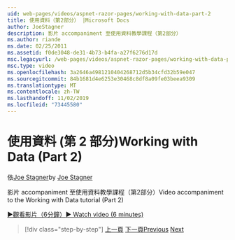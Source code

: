 ```yaml
---
uid: web-pages/videos/aspnet-razor-pages/working-with-data-part-2
title: 使用資料（第2部分） |Microsoft Docs
author: JoeStagner
description: 影片 accompaniment 至使用資料教學課程（第2部分）
ms.author: riande
ms.date: 02/25/2011
ms.assetid: f0de3048-de31-4b73-b4fa-a27f6276d17d
msc.legacyurl: /web-pages/videos/aspnet-razor-pages/working-with-data-part-2
msc.type: video
ms.openlocfilehash: 3a2646a4981210404268712d5b34cfd32b59e047
ms.sourcegitcommit: 84b1681d4e6253e30468c8df8a09fe03beea9309
ms.translationtype: MT
ms.contentlocale: zh-TW
ms.lasthandoff: 11/02/2019
ms.locfileid: "73445580"
---
```

# <a name="working-with-data-part-2"></a><span data-ttu-id="bc1fe-103">使用資料 (第 2 部分)</span><span class="sxs-lookup"><span data-stu-id="bc1fe-103">Working with Data (Part 2)</span></span>

<span data-ttu-id="bc1fe-104">依[Joe Stagner](https://github.com/JoeStagner)</span><span class="sxs-lookup"><span data-stu-id="bc1fe-104">by [Joe Stagner](https://github.com/JoeStagner)</span></span>

<span data-ttu-id="bc1fe-105">影片 accompaniment 至使用資料教學課程（第2部分）</span><span class="sxs-lookup"><span data-stu-id="bc1fe-105">Video accompaniment to the Working with Data tutorial (Part 2)</span></span>

<span data-ttu-id="bc1fe-106">[&#9654;觀看影片（6分鐘）](https://channel9.msdn.com/Blogs/ASP-NET-Site-Videos/working-with-data-(part-2))</span><span class="sxs-lookup"><span data-stu-id="bc1fe-106">[&#9654; Watch video (6 minutes)](https://channel9.msdn.com/Blogs/ASP-NET-Site-Videos/working-with-data-(part-2))</span></span>

> [!div class="step-by-step"]
> <span data-ttu-id="bc1fe-107">[上一頁](working-with-data-part-1.md)
> [下一頁](displaying-data-in-a-grid.md)</span><span class="sxs-lookup"><span data-stu-id="bc1fe-107">[Previous](working-with-data-part-1.md)
[Next](displaying-data-in-a-grid.md)</span></span>
